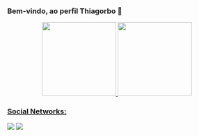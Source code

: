 ### Bem-vindo, ao perfil Thiagorbo 👋
<div align="center">
  <a href="https://github.com/thiagorbo">
  <img height="170em" src="https://github-readme-stats.vercel.app/api?username=thiagorbo&show_icons=true&theme=dark&include_all_commits=true&count_private=true"/>
  <img height="170em" src="https://github-readme-stats.vercel.app/api/top-langs/?username=thiagorbo&layout=compact&langs_count=7&theme=dark"/>
</div>

### Social Networks:
<div> 
  <a href="https://instagram.com/thiagorbo" target="_blank"><img src="https://img.shields.io/badge/-Instagram-%23E4405F?style=for-the-badge&logo=instagram&logoColor=white" target="_blank"></a>
  <a href="https://www.linkedin.com/in/thiagorboi-45875016a" target="_blank"><img src="https://img.shields.io/badge/-LinkedIn-%230077B5?style=for-the-badge&logo=linkedin&logoColor=white" target="_blank"></a> 
  
</div>
